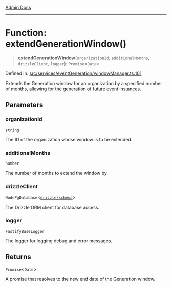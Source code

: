 [Admin Docs](/)

***

# Function: extendGenerationWindow()

> **extendGenerationWindow**(`organizationId`, `additionalMonths`, `drizzleClient`, `logger`): `Promise`\<`Date`\>

Defined in: [src/services/eventGeneration/windowManager.ts:101](https://github.com/Sourya07/talawa-api/blob/cfbd515d04ffba748b09232a33807f1845dd1878/src/services/eventGeneration/windowManager.ts#L101)

Extends the Generation window for an organization by a specified number of months,
allowing for the generation of future event instances.

## Parameters

### organizationId

`string`

The ID of the organization whose window is to be extended.

### additionalMonths

`number`

The number of months to extend the window by.

### drizzleClient

`NodePgDatabase`\<[`drizzle/schema`](../../../../drizzle/schema/README.md)\>

The Drizzle ORM client for database access.

### logger

`FastifyBaseLogger`

The logger for logging debug and error messages.

## Returns

`Promise`\<`Date`\>

A promise that resolves to the new end date of the Generation window.
